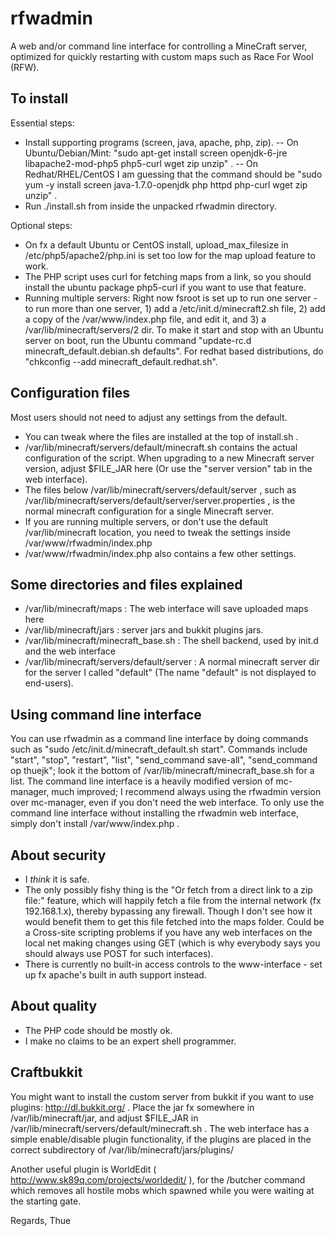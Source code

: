 rfwadmin
========

A web and/or command line interface for controlling a MineCraft server, optimized for quickly restarting with custom maps such as Race For Wool (RFW).

To install
----------

Essential steps:

- Install supporting programs (screen, java, apache, php, zip).
-- On Ubuntu/Debian/Mint: "sudo apt-get install screen openjdk-6-jre libapache2-mod-php5 php5-curl wget zip unzip" .
-- On Redhat/RHEL/CentOS I am guessing that the command should be "sudo yum -y install screen java-1.7.0-openjdk php httpd php-curl wget zip unzip" .
- Run ./install.sh from inside the unpacked rfwadmin directory.

Optional steps:

- On fx a default Ubuntu or CentOS install, upload_max_filesize in /etc/php5/apache2/php.ini is set too low for the map upload feature to work.
- The PHP script uses curl for fetching maps from a link, so you should install the ubuntu package php5-curl if you want to use that feature.
- Running multiple servers: Right now fsroot is set up to run one server - to run more than one server, 1) add a /etc/init.d/minecraft2.sh file, 2) add a copy of the /var/www/index.php file, and edit it, and 3) a /var/lib/minecraft/servers/2 dir. To make it start and stop with an Ubuntu server on boot, run the Ubuntu command "update-rc.d minecraft_default.debian.sh defaults". For redhat based distributions, do "chkconfig --add minecraft_default.redhat.sh".

Configuration files
-------------------

Most users should not need to adjust any settings from the default.

- You can tweak where the files are installed at the top of install.sh .
- /var/lib/minecraft/servers/default/minecraft.sh contains the actual configuration of the script. When upgrading to a new Minecraft server version, adjust $FILE_JAR here (Or use the "server version" tab in the web interface).
- The files below /var/lib/minecraft/servers/default/server , such as /var/lib/minecraft/servers/default/server/server.properties , is the normal minecraft configuration for a single Minecraft server.
- If you are running multiple servers, or don't use the default /var/lib/minecraft location, you need to tweak the settings inside /var/www/rfwadmin/index.php
- /var/www/rfwadmin/index.php also contains a few other settings.

Some directories and files explained
------------------------------------

- /var/lib/minecraft/maps : The web interface will save uploaded maps here
- /var/lib/minecraft/jars : server jars and bukkit plugins jars.
- /var/lib/minecraft/minecraft_base.sh : The shell backend, used by init.d and the web interface
- /var/lib/minecraft/servers/default/server : A normal minecraft server dir for the server I called "default" (The name "default" is not displayed to end-users).

Using command line interface
----------------------------

You can use rfwadmin as a command line interface by doing commands such as "sudo /etc/init.d/minecraft_default.sh start". Commands include "start", "stop", "restart", "list", "send_command save-all", "send_command op thuejk"; look it the bottom of /var/lib/minecraft/minecraft_base.sh for a list. The command line interface is a heavily modified version of mc-manager, much improved; I recommend always using the rfwadmin version over mc-manager, even if you don't need the web interface. To only use the command line interface without installing the rfwadmin web interface, simply don't install /var/www/index.php .

About security
--------------

- I *think* it is safe.
- The only possibly fishy thing is the "Or fetch from a direct link to a zip file:" feature, which will happily fetch a file from the internal network (fx 192.168.1.x), thereby bypassing any firewall. Though I don't see how it would benefit them to get this file fetched into the maps folder. Could be a Cross-site scripting problems if you have any web interfaces on the local net making changes using GET (which is why everybody says you should always use POST for such interfaces).
- There is currently no built-in access controls to the www-interface - set up fx apache's built in auth support instead.

About quality
-------------

- The PHP code should be mostly ok.
- I make no claims to be an expert shell programmer.

Craftbukkit
-----------

You might want to install the custom server from bukkit
if you want to use plugins: http://dl.bukkit.org/ . Place the jar fx
somewhere in /var/lib/minecraft/jar, and adjust $FILE_JAR in
/var/lib/minecraft/servers/default/minecraft.sh . The web interface
has a simple enable/disable plugin functionality, if the plugins are
placed in the correct subdirectory of /var/lib/minecraft/jars/plugins/

Another useful plugin is WorldEdit ( http://www.sk89q.com/projects/worldedit/ ), for the /butcher command which removes all hostile mobs which spawned while you were waiting at the starting gate.

Regards, Thue
